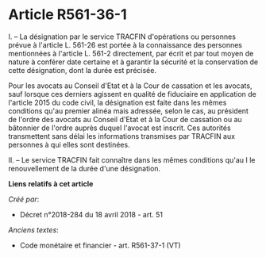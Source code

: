 # Article R561-36-1

I. – La désignation par le service TRACFIN d'opérations ou personnes prévue à l'article L. 561-26 est portée à la
connaissance des personnes mentionnées à l'article L. 561-2 directement, par écrit et par tout moyen de nature à conférer
date certaine et à garantir la sécurité et la conservation de cette désignation, dont la durée est précisée. 

Pour les avocats au Conseil d'Etat et à la Cour de cassation et les avocats, sauf lorsque ces derniers agissent en qualité de
fiduciaire en application de l'article 2015 du code civil, la désignation est faite dans les mêmes conditions qu'au premier
alinéa mais adressée, selon le cas, au président de l'ordre des avocats au Conseil d'Etat et à la Cour de cassation ou au
bâtonnier de l'ordre auprès duquel l'avocat est inscrit. Ces autorités transmettent sans délai les informations transmises
par TRACFIN aux personnes à qui elles sont destinées. 

II. – Le service TRACFIN fait connaître dans les mêmes conditions qu'au I le renouvellement de la durée d'une désignation.

**Liens relatifs à cet article**

_Créé par_:

  - Décret n°2018-284 du 18 avril 2018 - art. 51

_Anciens textes_:

  - Code monétaire et financier - art. R561-37-1 (VT)
